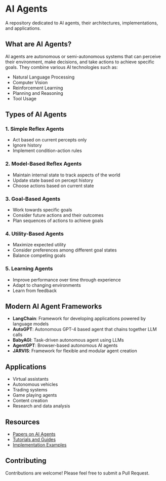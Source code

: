 # AI Agents

A repository dedicated to AI agents, their architectures, implementations, and applications.

## What are AI Agents?

AI agents are autonomous or semi-autonomous systems that can perceive their environment, make decisions, and take actions to achieve specific goals. They combine various AI technologies such as:

- Natural Language Processing
- Computer Vision
- Reinforcement Learning
- Planning and Reasoning
- Tool Usage

## Types of AI Agents

### 1. Simple Reflex Agents
- Act based on current percepts only
- Ignore history
- Implement condition-action rules

### 2. Model-Based Reflex Agents
- Maintain internal state to track aspects of the world
- Update state based on percept history
- Choose actions based on current state

### 3. Goal-Based Agents
- Work towards specific goals
- Consider future actions and their outcomes
- Plan sequences of actions to achieve goals

### 4. Utility-Based Agents
- Maximize expected utility
- Consider preferences among different goal states
- Balance competing goals

### 5. Learning Agents
- Improve performance over time through experience
- Adapt to changing environments
- Learn from feedback

## Modern AI Agent Frameworks

- **LangChain**: Framework for developing applications powered by language models
- **AutoGPT**: Autonomous GPT-4 based agent that chains together LLM calls
- **BabyAGI**: Task-driven autonomous agent using LLMs
- **AgentGPT**: Browser-based autonomous AI agents
- **JARVIS**: Framework for flexible and modular agent creation

## Applications

- Virtual assistants
- Autonomous vehicles
- Trading systems
- Game playing agents
- Content creation
- Research and data analysis

## Resources

- [Papers on AI Agents](https://github.com/veeraa23/ai-agents/wiki/Papers)
- [Tutorials and Guides](https://github.com/veeraa23/ai-agents/wiki/Tutorials)
- [Implementation Examples](https://github.com/veeraa23/ai-agents/examples)

## Contributing

Contributions are welcome! Please feel free to submit a Pull Request.